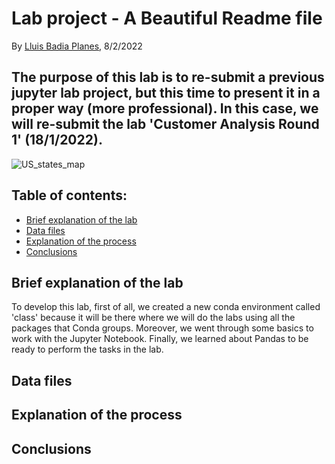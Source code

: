 # Lab project - A Beautiful Readme file

By [Lluis Badia Planes](https://github.com/lluis90badia), 8/2/2022

## The purpose of this lab is to re-submit a previous jupyter lab project, but this time to present it in a proper way (more professional). In this case, we will re-submit the lab 'Customer Analysis Round 1' (18/1/2022).

![US_states_map](https://i.pinimg.com/originals/0b/61/3c/0b613c38e9fe0c3c290fc7a6efdd191c.png)

## Table of contents:
- [Brief explanation of the lab](https://github.com/lluis90badia/lab_readme/blob/main/README.md#brief-explanation-of-the-lab)
- [Data files](https://github.com/lluis90badia/lab_readme/blob/main/README.md#data-files)
- [Explanation of the process](https://github.com/lluis90badia/lab_readme/blob/main/README.md#explanation-of-the-process)
- [Conclusions](https://github.com/lluis90badia/lab_readme/blob/main/README.md#conclusions)

## Brief explanation of the lab

To develop this lab, first of all, we created a new conda environment called 'class' because it will be there where we will do the labs using all the packages that Conda groups. Moreover, we went through some basics to work with the Jupyter Notebook. Finally, we learned about Pandas to be ready to perform the tasks in the lab.

## Data files



## Explanation of the process

## Conclusions
